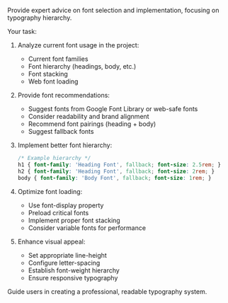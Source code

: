 Provide expert advice on font selection and implementation, focusing on typography hierarchy.

Your task:
1. Analyze current font usage in the project:
   - Current font families
   - Font hierarchy (headings, body, etc.)
   - Font stacking
   - Web font loading

2. Provide font recommendations:
   - Suggest fonts from Google Font Library or web-safe fonts
   - Consider readability and brand alignment
   - Recommend font pairings (heading + body)
   - Suggest fallback fonts

3. Implement better font hierarchy:
   ```css
   /* Example hierarchy */
   h1 { font-family: 'Heading Font', fallback; font-size: 2.5rem; }
   h2 { font-family: 'Heading Font', fallback; font-size: 2rem; }
   body { font-family: 'Body Font', fallback; font-size: 1rem; }
   ```

4. Optimize font loading:
   - Use font-display property
   - Preload critical fonts
   - Implement proper font stacking
   - Consider variable fonts for performance

5. Enhance visual appeal:
   - Set appropriate line-height
   - Configure letter-spacing
   - Establish font-weight hierarchy
   - Ensure responsive typography

Guide users in creating a professional, readable typography system.

